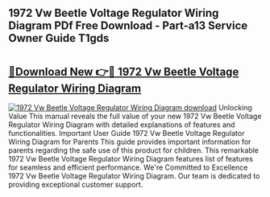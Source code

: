 ## 1972 Vw Beetle Voltage Regulator Wiring Diagram PDf Free Download - Part-a13 Service Owner Guide T1gds

# <h2><a href="http://dfn9p8.blite.top/?on=1972+Vw+Beetle+Voltage+Regulator+Wiring+Diagram">🔗Download New 👉🔴 1972 Vw Beetle Voltage Regulator Wiring Diagram</a></h2>

[![1972 Vw Beetle Voltage Regulator Wiring Diagram download](https://i.imgur.com/lujVjoI.png)](http://dfn9p8.blite.top/?on=1972+Vw+Beetle+Voltage+Regulator+Wiring+Diagram)
Unlocking Value This manual reveals the full value of your new 1972 Vw Beetle Voltage Regulator Wiring Diagram with detailed explanations of features and functionalities. Important User Guide 1972 Vw Beetle Voltage Regulator Wiring Diagram for Parents This guide provides important information for parents regarding the safe use of this product for children. This remarkable 1972 Vw Beetle Voltage Regulator Wiring Diagram features list of features for seamless and efficient performance. We're Committed to Excellence 1972 Vw Beetle Voltage Regulator Wiring Diagram. Our team is dedicated to providing exceptional customer support.
